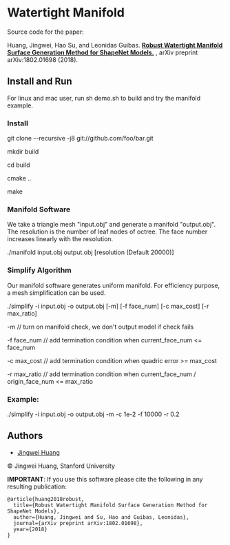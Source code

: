 # Watertight Manifold

Source code for the paper:

Huang, Jingwei, Hao Su, and Leonidas Guibas. [**Robust Watertight Manifold Surface Generation Method for ShapeNet Models.**](https://arxiv.org/abs/1802.01698) , arXiv preprint arXiv:1802.01698 (2018).

## Install and Run

For linux and mac user, run sh demo.sh to build and try the manifold example.

### Install

git clone --recursive -j8 git://github.com/foo/bar.git

mkdir build

cd build

cmake ..

make

### Manifold Software

We take a triangle mesh "input.obj" and generate a manifold "output.obj". The resolution is the number of leaf nodes of octree. The face number increases linearly with the resolution.

./manifold input.obj output.obj [resolution (Default 20000)]

### Simplify Algorithm

Our manifold software generates uniform manifold. For efficiency purpose, a mesh simplification can be used.

./simplify -i input.obj -o output.obj [-m] [-f face_num] [-c max_cost] [-r max_ratio]

-m 					// turn on manifold check, we don't output model if check fails

-f face_num 		// add termination condition when current_face_num <= face_num

-c max_cost			// add termination condition when quadric error >= max_cost

-r max_ratio		// add termination condition when current_face_num / origin_face_num <= max_ratio

### Example:

./simplify -i input.obj -o output.obj -m -c 1e-2 -f 10000 -r 0.2


## Authors
- [Jingwei Huang](mailto:jingweih@stanford.edu)

&copy; Jingwei Huang, Stanford University


**IMPORTANT**: If you use this software please cite the following in any resulting publication:
```
@article{huang2018robust,
  title={Robust Watertight Manifold Surface Generation Method for ShapeNet Models},
  author={Huang, Jingwei and Su, Hao and Guibas, Leonidas},
  journal={arXiv preprint arXiv:1802.01698},
  year={2018}
}
```
